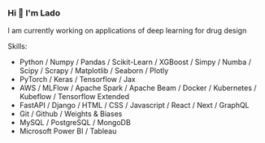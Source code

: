 ### Hi 👋 I'm Lado 
<!-- #### I am ML engineer / Data Scientist and Molecular Biologist with Bioinformatics skills -->

I am currently working on applications of deep learning for drug design

Skills: 

 - Python / Numpy / Pandas / Scikit-Learn / XGBoost / Simpy / Numba / Scipy / Scrapy / Matplotlib / Seaborn / Plotly 
 - PyTorch / Keras / Tensorflow / Jax 
 - AWS / MLFlow / Apache Spark / Apache Beam / Docker / Kubernetes / Kubeflow / Tensorflow Extended 
 - FastAPI / Django / HTML / CSS / Javascript / React / Next / GraphQL
 - Git / Github / Weights & Biases 
 - MySQL / PostgreSQL / MongoDB 
 - Microsoft Power BI / Tableau

<!---
VladimerKhasia/VladimerKhasia is a ✨ special ✨ repository because its `README.md` (this file) appears on your GitHub profile.
You can click the Preview link to take a look at your changes.
--->
<!-- - 👋 Hi, I’m @VladimerKhasia
- 👀 I’m interested in ...
- 🌱 I’m currently learning ...
- 💞️ I’m looking to collaborate on ...
- 📫 How to reach me ... -->
